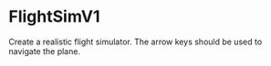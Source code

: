 # FlightSimV1
Create a realistic flight simulator. The arrow keys should be used to navigate the plane. 
